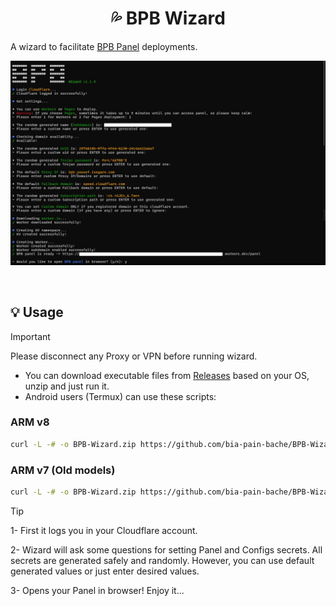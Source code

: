 <h1 align="center">💦 BPB Wizard</h1>

A wizard to facilitate [BPB Panel](https://github.com/bia-pain-bache/BPB-Worker-Panel) deployments.

<p align="center">
  <img src="assets/wizard.jpg">
</p>
<br>

## 💡 Usage

> [!IMPORTANT]
> Please disconnect any Proxy or VPN before running wizard.

- You can download executable files from [Releases](https://github.com/bia-pain-bache/BPB-Wizard/releases) based on your OS, unzip and just run it.
- Android users (Termux) can use these scripts:

### ARM v8

```bash
curl -L -# -o BPB-Wizard.zip https://github.com/bia-pain-bache/BPB-Wizard/releases/latest/download/BPB-Wizard-linux-arm64.zip && unzip BPB-Wizard.zip && chmod +x ./BPB-Wizard && ./BPB-Wizard
```

### ARM v7 (Old models)

```bash
curl -L -# -o BPB-Wizard.zip https://github.com/bia-pain-bache/BPB-Wizard/releases/latest/download/BPB-Wizard-linux-arm.zip && unzip BPB-Wizard.zip && chmod +x ./BPB-Wizard && ./BPB-Wizard
```

> [!TIP]
> 1- First it logs you in your Cloudflare account.
>
> 2- Wizard will ask some questions for setting Panel and Configs secrets. All secrets are generated safely and randomly. However, you can use default generated values or just enter desired values.
>
> 3- Opens your Panel in browser! Enjoy it...
